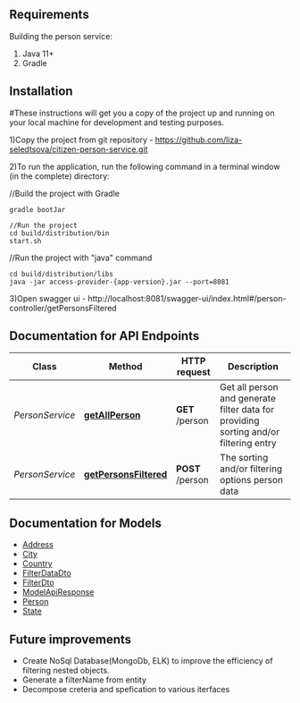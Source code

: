 
## Requirements

Building the person service:
1. Java 11+
2. Gradle

## Installation
#These instructions will get you a copy of the project up and running on your local machine for development and testing purposes.

1)Copy the project from git repository - https://github.com/liza-seledtsova/citizen-person-service.git

2)To run the application, run the following command in a terminal window (in the complete) directory:

//Build the project with Gradle
```
gradle bootJar

//Run the project
cd build/distribution/bin
start.sh
```
//Run the project with "java" command
```
cd build/distribution/libs
java -jar access-provider-{app-version}.jar --port=8081
```
3)Open swagger ui - http://localhost:8081/swagger-ui/index.html#/person-controller/getPersonsFiltered

 
 
## Documentation for API Endpoints


Class | Method | HTTP request | Description
------------ | ------------- | ------------- | -------------
*PersonService* | [**getAllPerson**](gen/docs/PersonApi.md#getAllPerson) | **GET** /person | Get all person and generate filter data for providing sorting and/or filtering entry
*PersonService* | [**getPersonsFiltered**](gen/docs/PersonApi.md#getPersonsFiltered) | **POST** /person | The sorting and/or filtering options person data


## Documentation for Models

 - [Address](gen/docs/Address.md)
 - [City](gen/docs/City.md)
 - [Country](gen/docs/Country.md)
 - [FilterDataDto](gen/docs/FilterDataDto.md)
 - [FilterDto](gen/docs/FilterDto.md)
 - [ModelApiResponse](gen/docs/ModelApiResponse.md)
 - [Person](gen/docs/Person.md)
 - [State](gen/docs/State.md)

## Future improvements
<ul>
  <li>Create NoSql Database(MongoDb, ELK) to improve the efficiency of filtering nested objects.</li>
  <li>Generate a filterName from entity </li>
  <li>Decompose creteria and spefication to various iterfaces</li>
<ul>

